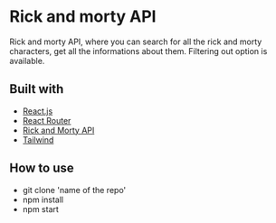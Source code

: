 # Rick and morty API
Rick and morty API, where you can search for all the rick and morty characters, get all the informations about them. 
Filtering out option is available.
## Built with
* [React.js](https://react.dev/)
* [React Router](https://reactrouter.com/en/main)
* [Rick and Morty API](https://rickandmortyapi.com/)
* [Tailwind](https://tailwindcss.com/docs/installation)
## How to use
* git clone 'name of the repo'
* npm install
* npm start